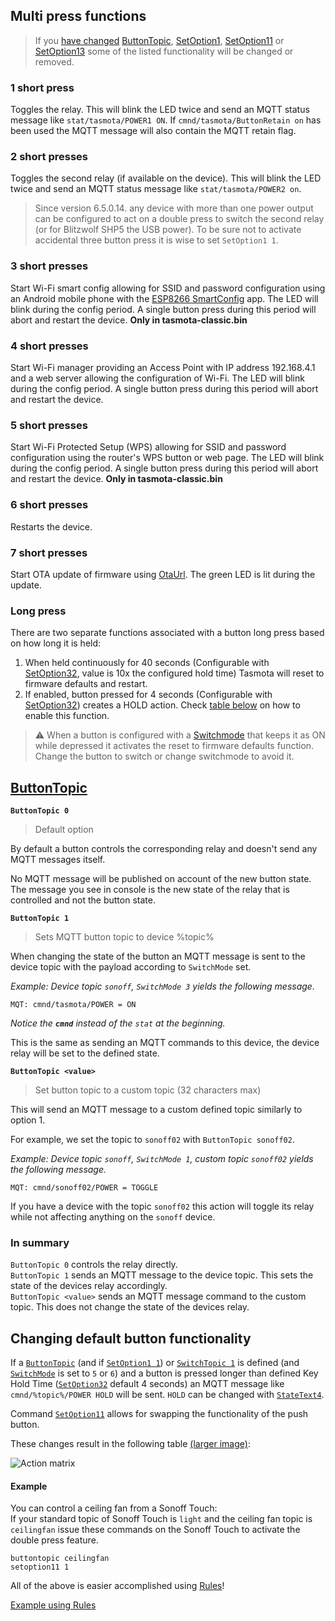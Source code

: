 ## Multi press functions
 
>If you [have changed](#Changing-default-button-functionality) [ButtonTopic](commands#buttontopic), [SetOption1](commands#setoption1), [SetOption11](commands#setoption11) or [SetOption13](commands#setoption13) some of the listed functionality will be changed or removed.

### 1 short press
Toggles the relay. This will blink the LED twice and send an MQTT status message like ```stat/tasmota/POWER1 ON```. If ```cmnd/tasmota/ButtonRetain on``` has been used the MQTT message will also contain the MQTT retain flag.

### 2 short presses
Toggles the second relay (if available on the device). This will blink the LED twice and send an MQTT status message like ```stat/tasmota/POWER2 on```.

> Since version 6.5.0.14. any device with more than one power output can be configured to act on a double press to switch the second relay (or for Blitzwolf SHP5 the USB power). To be sure not to activate accidental three button press it is wise to set `SetOption1 1`.

### 3 short presses
Start Wi-Fi smart config allowing for SSID and password configuration using an Android mobile phone with the [ESP8266 SmartConfig](https://play.google.com/store/apps/details?id=com.cmmakerclub.iot.esptouch) app. The LED will blink during the config period. A single button press during this period will abort and restart the device. **Only in tasmota-classic.bin**

### 4 short presses
Start Wi-Fi manager providing an Access Point with IP address 192.168.4.1 and a web server allowing the configuration of Wi-Fi. The LED will blink during the config period. A single button press during this period will abort and restart the device.

### 5 short presses
Start Wi-Fi Protected Setup (WPS) allowing for SSID and password configuration using the router's WPS button or web page. The LED will blink during the config period. A single button press during this period will abort and restart the device. **Only in tasmota-classic.bin**

### 6 short presses
Restarts the device.

### 7 short presses
Start OTA update of firmware using [OtaUrl](commands#otaurl). The green LED is lit during the update.

### **Long press**
There are two separate functions associated with a button long press based on how long it is held:
1. When held continuously for 40 seconds (Configurable with [SetOption32](commands#setoption32), value is 10x the configured hold time) Tasmota will reset to firmware defaults and restart.
2. If enabled, button pressed for 4 seconds (Configurable with [SetOption32](commands#setoption32)) creates a HOLD action. Check [table below](#changing-default-button-functionality) on how to enable this function.

  >:warning: When a button is configured with a [Switchmode](commands#switchmode) that keeps it as ON while depressed it activates the reset to firmware defaults function. Change the button to switch or change switchmode to avoid it.

## [ButtonTopic](Commands#ButtonTopic)

**`ButtonTopic 0`**

> Default option

By default a button controls the corresponding relay and doesn't send any MQTT messages itself.

No MQTT message will be published on account of the new button state. The message you see in console is the new state of the relay that is controlled and not the button state.

**`ButtonTopic 1`**

> Sets MQTT button topic to device %topic%

When changing the state of the button an MQTT message is sent to the device topic with the payload according to `SwitchMode` set.  

*Example: Device topic `sonoff`, `SwitchMode 3` yields the following message.*

```MQT: cmnd/tasmota/POWER = ON```

*Notice the ***`cmnd`*** instead of the `stat` at the beginning.*

This is the same as sending an MQTT commands to this device, the device relay will be set to the defined state.

**`ButtonTopic <value>`**

> Set button topic to a custom topic (32 characters max)

This will send an MQTT message to a custom defined topic similarly to option 1.

For example, we set the topic to `sonoff02` with `ButtonTopic sonoff02`. 

*Example: Device topic `sonoff`, `SwitchMode 1`, custom topic `sonoff02` yields the following message.*

```MQT: cmnd/sonoff02/POWER = TOGGLE```

If you have a device with the topic `sonoff02` this action will toggle its relay while not affecting anything on the `sonoff` device.

### In summary

`ButtonTopic 0` controls the relay directly.  
`ButtonTopic 1` sends an MQTT message to the device topic. This sets the state of the devices relay accordingly.  
`ButtonTopic <value>` sends an MQTT message command to the custom topic. This does not change the state of the devices relay.

## Changing default button functionality

If a [`ButtonTopic`](commands#buttontopic) (and if [`SetOption1 1`](commands#SetOption1)) or [`SwitchTopic 1`](commands#SwitchTopic) is defined (and [`SwitchMode`](commands#switchmode) is set to `5` or `6`) and a button is pressed longer than defined Key Hold Time ([`SetOption32`](commands#setoption32) default 4 seconds) an MQTT message like `cmnd/%topic%/POWER HOLD` will be sent. `HOLD` can be changed with [`StateText4`](commands#StateText4).

Command [`SetOption11`](commands#setoption11) allows for swapping the functionality of the push button.

These changes result in the following table [(larger image)](https://user-images.githubusercontent.com/5904370/53023433-89cc9600-345d-11e9-8de3-9c89fb7af2f1.png):

![Action matrix](https://user-images.githubusercontent.com/5904370/53023433-89cc9600-345d-11e9-8de3-9c89fb7af2f1.png)

#### Example

You can control a ceiling fan from a Sonoff Touch:<br>
If your standard topic of Sonoff Touch is `light` and the ceiling fan topic is `ceilingfan` issue these commands on the Sonoff Touch to activate the double press feature.
```
buttontopic ceilingfan
setoption11 1
```
All of the above is easier accomplished using [Rules](Rules)!

[Example using Rules](Rule-cookbook#using-an-external-button-with-single-press---double-press-and-hold)